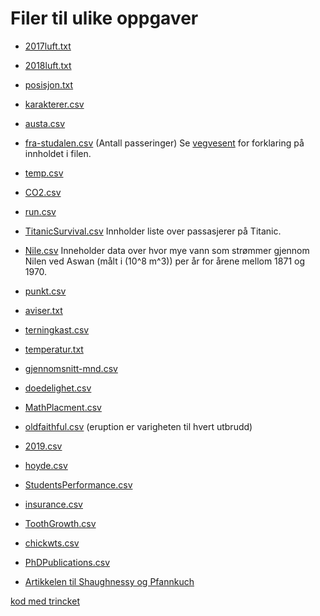 # Filer til ulike oppgaver


* [2017luft.txt](../Data/2017luft.txt)
* [2018luft.txt](../Data/2018luft.txt)
* [posisjon.txt](Data/posisjon.txt)
* [karakterer.csv](Data/karakterer.csv)
* [austa.csv](https://vincentarelbundock.github.io/Rdatasets/csv/fpp2/austa.csv)
* [fra-studalen.csv](Data/fra-studalen.csv) (Antall passeringer)
Se [vegvesent](https://www.vegvesen.no/trafikkdata/start/om-trafikkdata#om-eksport) for forklaring på innholdet i filen.
* [temp.csv](Data/temp.csv)
* [CO2.csv](Data/CO2.csv)
* [run.csv](Data/run.csv)
* [TitanicSurvival.csv](https://vincentarelbundock.github.io/Rdatasets/csv/carData/TitanicSurvival.csv) Innholder liste over passasjerer på Titanic.
* [Nile.csv](https://vincentarelbundock.github.io/Rdatasets/csv/datasets/Nile.csv) Inneholder data over hvor mye vann som strømmer gjennom Nilen ved Aswan (målt i \(10^8 m^3\)) per år for årene mellom 1871 og 1970.
* [punkt.csv](Data/punkt.csv)
* [aviser.txt](Data/aviser.txt)
* [terningkast.csv](Data/terningkast.csv)  
* [temperatur.txt](Data/temperatur.txt)
* [gjennomsnitt-mnd.csv](Data/gjennomsnitt-mnd.csv)
* [doedelighet.csv](Data/doedelighet.csv)
* [MathPlacment.csv](https://vincentarelbundock.github.io/Rdatasets/csv/Stat2Data/MathPlacement.csv)
* [oldfaithful.csv](Data/faithful.csv) (eruption er varigheten til hvert utbrudd)
* [2019.csv](Data/2019.csv)
* [hoyde.csv](Data/hoyde.csv)
* [StudentsPerformance.csv](Data/StudentsPerformance.csv)
* [insurance.csv](https://raw.githubusercontent.com/stedy/Machine-Learning-with-R-datasets/master/insurance.csv)
* [ToothGrowth.csv](https://vincentarelbundock.github.io/Rdatasets/csv/datasets/ToothGrowth.csv)
* [chickwts.csv](https://vincentarelbundock.github.io/Rdatasets/csv/datasets/chickwts.csv)
* [PhDPublications.csv](https://vincentarelbundock.github.io/Rdatasets/csv/AER/PhDPublications.csv)


* [Artikkelen til Shaughnessy og Pfannkuch](http://www.web.pdx.edu/~jfreder/M212/oldfaithful.pdf)


[kod med trincket](program.html)
